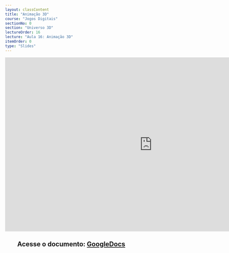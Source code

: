 ```yaml
---
layout: classContent
title: "Animação 3D"
course: "Jogos Digitais"
sectionNo: 0
section: "Universo 3D"
lectureOrder: 16
lecture: "Aula 16: Animação 3D"
itemOrder: 0
type: "Slides"
---
```


<iframe src="https://docs.google.com/presentation/d/e/2PACX-1vTsg4G-ZBkHwuZFsMFOPsbFd7rautAJVG4AUySSTZNRBNegb5nCMGfBG28uj-aX3JMzhZkrJ-bO5tje/embed?start=false&loop=false&delayms=3000" frameborder="0" width="960" height="569" allowfullscreen="true" mozallowfullscreen="true" webkitallowfullscreen="true"></iframe>

## &nbsp;&nbsp;&nbsp;&nbsp;&nbsp;&nbsp;&nbsp;&nbsp;Acesse o documento: [GoogleDocs](https://docs.google.com/presentation/d/1At5dRo2Fd9e-GypftguhfRt3iKlXdZMKa7ZOsvgR-k4/edit?usp=sharing)

